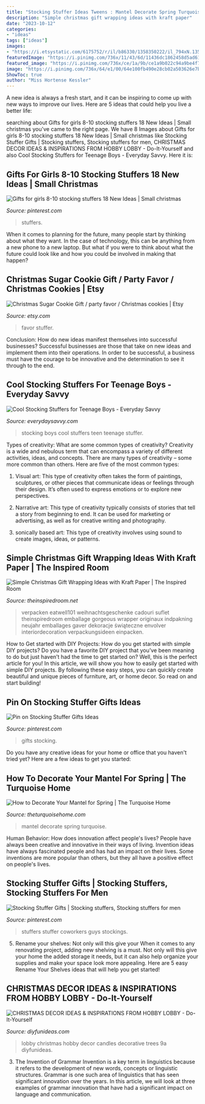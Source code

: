 ```yaml
---
title: "Stocking Stuffer Ideas Tweens : Mantel Decorate Spring Turquoise"
description: "Simple christmas gift wrapping ideas with kraft paper"
date: "2023-10-12"
categories:
- "ideas"
tags: ["ideas"]
images:
- "https://i.etsystatic.com/6175752/r/il/b86330/1358350222/il_794xN.1358350222_a8sc.jpg"
featuredImage: "https://i.pinimg.com/736x/11/43/6d/11436dc1862458d5ad616b1108e48f85.jpg"
featured_image: "https://i.pinimg.com/736x/ce/1a/9b/ce1a9b022c94a9be4f7f52c3ca0f263e.jpg"
image: "https://i.pinimg.com/736x/64/e1/00/64e100fb490e28cb02a503626e7b9ec5.jpg"
ShowToc: true
author: "Miss Hortense Kessler"
---
```



A new idea is always a fresh start, and it can be inspiring to come up with new ways to improve our lives. Here are 5 ideas that could help you live a better life: 

	

		
searching about Gifts for girls 8-10 stocking stuffers 18 New Ideas | Small christmas you've came to the right page. We have 8 Images about Gifts for girls 8-10 stocking stuffers 18 New Ideas | Small christmas like Stocking Stuffer Gifts | Stocking stuffers, Stocking stuffers for men, CHRISTMAS DECOR IDEAS &amp; INSPIRATIONS FROM HOBBY LOBBY - Do-It-Yourself and also Cool Stocking Stuffers for Teenage Boys - Everyday Savvy. Here it is:
		
    
## Gifts For Girls 8-10 Stocking Stuffers 18 New Ideas | Small Christmas

<img loading=lazy src="https://i.pinimg.com/736x/ce/1a/9b/ce1a9b022c94a9be4f7f52c3ca0f263e.jpg" onerror="this.onerror=null;this.src='https://tse4.mm.bing.net/th?id=OIP.6HAD4zHjVhBUmPcjQmmHEgAAAA&amp;pid=15.1';" alt="Gifts for girls 8-10 stocking stuffers 18 New Ideas | Small christmas">

_Source: pinterest.com_

>stuffers. 

	

When it comes to planning for the future, many people start by thinking about what they want. In the case of technology, this can be anything from a new phone to a new laptop. But what if you were to think about what the future could look like and how you could be involved in making that happen?

    
## Christmas Sugar Cookie Gift / Party Favor / Christmas Cookies | Etsy

<img loading=lazy src="https://i.etsystatic.com/6175752/r/il/b86330/1358350222/il_794xN.1358350222_a8sc.jpg" onerror="this.onerror=null;this.src='https://tse2.mm.bing.net/th?id=OIP.qgFDQs1O0KGk2Za0ikMONQHaIx&amp;pid=15.1';" alt="Christmas Sugar Cookie Gift / party favor / Christmas cookies | Etsy">

_Source: etsy.com_

>favor stuffer. 

	

Conclusion: How do new ideas manifest themselves into successful businesses?
Successful businesses are those that take on new ideas and implement them into their operations. In order to be successful, a business must have the courage to be innovative and the determination to see it through to the end.

    
## Cool Stocking Stuffers For Teenage Boys - Everyday Savvy

<img loading=lazy src="http://everydaysavvy.com/wp-content/uploads/2016/11/Cool-Stocking-Stuffer-Ideas-for-Teen-Boys.jpg" onerror="this.onerror=null;this.src='https://tse2.mm.bing.net/th?id=OIP.BZ29TDmeipNCTGMJdfAglQHaLH&amp;pid=15.1';" alt="Cool Stocking Stuffers for Teenage Boys - Everyday Savvy">

_Source: everydaysavvy.com_

>stocking boys cool stuffers teen teenage stuffer. 

	

Types of creativity: What are some common types of creativity?
Creativity is a wide and nebulous term that can encompass a variety of different activities, ideas, and concepts. There are many types of creativity – some more common than others. Here are five of the most common types:
1. Visual art: This type of creativity often takes the form of paintings, sculptures, or other pieces that communicate ideas or feelings through their design. It’s often used to express emotions or to explore new perspectives.

2. Narrative art: This type of creativity typically consists of stories that tell a story from beginning to end. It can be used for marketing or advertising, as well as for creative writing and photography.

3. sonically based art: This type of creativity involves using sound to create images, ideas, or patterns.

    
## Simple Christmas Gift Wrapping Ideas With Kraft Paper | The Inspired Room

<img loading=lazy src="https://theinspiredroom.net/wp-content/uploads/2019/12/white-kraft-paper-gift-wrap-raffia.jpg" onerror="this.onerror=null;this.src='https://tse4.mm.bing.net/th?id=OIP.S5jC0q8sHskjbsgXS5k5PgHaLH&amp;pid=15.1';" alt="Simple Christmas Gift Wrapping Ideas with Kraft Paper | The Inspired Room">

_Source: theinspiredroom.net_

>verpacken eatwell101 weihnachtsgeschenke cadouri suflet theinspiredroom emballage gorgeous wrapper originaux indpakning neujahr emballages gaver dekoracje świąteczne envolver interiordecoration verpackungsideen einpacken. 

	

How to Get started with DIY Projects: How do you get started with simple DIY projects?
Do you have a favorite DIY project that you’ve been meaning to do but just haven’t had the time to get started on? Well, this is the perfect article for you! In this article, we will show you how to easily get started with simple DIY projects. By following these easy steps, you can quickly create beautiful and unique pieces of furniture, art, or home decor. So read on and start building!

    
## Pin On Stocking Stuffer Gifts Ideas

<img loading=lazy src="https://i.pinimg.com/736x/64/e1/00/64e100fb490e28cb02a503626e7b9ec5.jpg" onerror="this.onerror=null;this.src='https://tse3.mm.bing.net/th?id=OIP.1ajI04wViuva3LKKj2l73gHaOG&amp;pid=15.1';" alt="Pin on Stocking Stuffer Gifts Ideas">

_Source: pinterest.com_

>gifts stocking. 

	

Do you have any creative ideas for your home or office that you haven't tried yet? Here are a few ideas to get you started: 

    
## How To Decorate Your Mantel For Spring | The Turquoise Home

<img loading=lazy src="https://theturquoisehome.com/wp-content/uploads/2018/03/how-to-decorate-your-mantel-for-spring-edit-2.jpg" onerror="this.onerror=null;this.src='https://tse1.mm.bing.net/th?id=OIP.pJjqo6UUKzxFCQQkmVGqgAHaLH&amp;pid=15.1';" alt="How to Decorate Your Mantel for Spring | The Turquoise Home">

_Source: theturquoisehome.com_

>mantel decorate spring turquoise. 

	

Human Behavior: How does innovation affect people's lives?
People have always been creative and innovative in their ways of living. Invention ideas have always fascinated people and has had an impact on their lives. Some inventions are more popular than others, but they all have a positive effect on people's lives.

    
## Stocking Stuffer Gifts | Stocking Stuffers, Stocking Stuffers For Men

<img loading=lazy src="https://i.pinimg.com/736x/11/43/6d/11436dc1862458d5ad616b1108e48f85.jpg" onerror="this.onerror=null;this.src='https://tse2.mm.bing.net/th?id=OIP.UyLycYIpjPINsencipV1UQHaLH&amp;pid=15.1';" alt="Stocking Stuffer Gifts | Stocking stuffers, Stocking stuffers for men">

_Source: pinterest.com_

>stuffers stuffer coworkers guys stockings. 

	

5. Rename your shelves: Not only will this give your
When it comes to any renovating project, adding new shelving is a must. Not only will this give your home the added storage it needs, but it can also help organize your supplies and make your space look more appealing. Here are 5 easy Rename Your Shelves ideas that will help you get started!

    
## CHRISTMAS DECOR IDEAS &amp; INSPIRATIONS FROM HOBBY LOBBY - Do-It-Yourself

<img loading=lazy src="https://diyfunideas.com/wp-content/uploads/2015/12/Candles-9a.jpg" onerror="this.onerror=null;this.src='https://tse1.mm.bing.net/th?id=OIP.VO6AeH5ImbyPcvgSlCEpLgHaOE&amp;pid=15.1';" alt="CHRISTMAS DECOR IDEAS &amp; INSPIRATIONS FROM HOBBY LOBBY - Do-It-Yourself">

_Source: diyfunideas.com_

>lobby christmas hobby decor candles decorative trees 9a diyfunideas. 

	

3. The Invention of Grammar
Invention is a key term in linguistics because it refers to the development of new words, concepts or linguistic structures. Grammar is one such area of linguistics that has seen significant innovation over the years. In this article, we will look at three examples of grammar innovation that have had a significant impact on language and communication.

